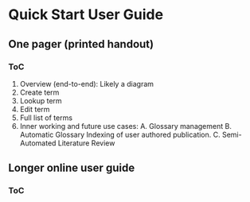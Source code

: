 # Quick Start User Guide

## One pager (printed handout)

### ToC

1. Overview (end-to-end): Likely a diagram
2. Create term
3. Lookup term
4. Edit term
5. Full list of terms
6. Inner working and future use cases: A. Glossary management B. Automatic Glossary Indexing of user authored publication. C. Semi-Automated Literature Review

## Longer online user guide

### ToC





